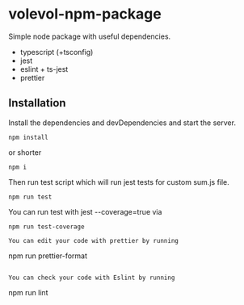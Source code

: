 # volevol-npm-package

Simple node package with useful dependencies.

- typescript (+tsconfig)
- jest
- eslint + ts-jest
- prettier

## Installation

Install the dependencies and devDependencies and start the server.

```
npm install
```

or shorter

```
npm i
```

Then run test script which will run jest tests for custom sum.js file.

```
npm run test
```

You can run test with jest --coverage=true via

```
npm run test-coverage

You can edit your code with prettier by running

```
npm run prettier-format
```

You can check your code with Eslint by running

```
npm run lint
```
